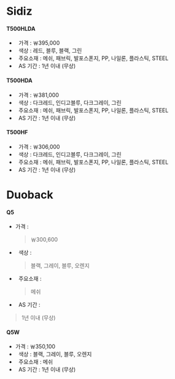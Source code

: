 # Sidiz

#### T500HLDA 
    
+   가격 : ￦395,000
+   색상 : 레드, 블루, 블랙, 그린
+   주요소재 : 메쉬, 패브릭, 발포스폰지, PP, 나일론, 플라스틱, STEEL
+   AS 기간 : 1년 이내 (무상)


#### T500HDA

-   가격 : ￦381,000
-   색상 : 다크레드, 인디고블루, 다크그레이, 그린
-   주요소재 : 메쉬, 패브릭, 발포스폰지, PP, 나일론, 플라스틱, STEEL
-   AS 기간 : 1년 이내 (무상)


#### T500HF

*   가격 : ￦306,000
*   색상 : 다크레드, 인디고블루, 다크그레이, 그린
*   주요소재 : 메쉬, 패브릭, 발포스폰지, PP, 나일론, 플라스틱, STEEL
*   AS 기간 : 1년 이내 (무상)



# Duoback

#### Q5

+   가격 : 
    >￦300,600 
+   색상 : 
    >블랙, 
    >그레이, 
    >블루, 
    >오렌지
+   주요소재 : 
    >메쉬
+   AS 기간 : 
>1년 이내 (무상)


#### Q5W 

+   가격 : ￦350,100
+   색상 : 블랙, 그레이, 블루, 오렌지
+   주요소재 : 메쉬
+   AS 기간 : 1년 이내 (무상)
